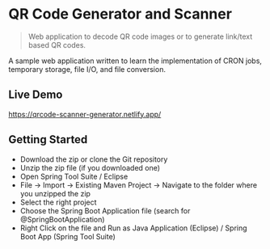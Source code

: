# QR Code Generator and Scanner
> Web application to decode QR code images or to generate link/text based QR codes.

A sample web application written to learn the implementation of CRON jobs, temporary storage, file I/O, and file conversion. 
## Live Demo
https://qrcode-scanner-generator.netlify.app/
## Getting Started
- Download the zip or clone the Git repository
- Unzip the zip file (if you downloaded one)
- Open Spring Tool Suite / Eclipse
- File -> Import -> Existing Maven Project -> Navigate to the folder where you unzipped the zip
- Select the right project
- Choose the Spring Boot Application file (search for @SpringBootApplication)
- Right Click on the file and Run as Java Application (Eclipse) / Spring Boot App (Spring Tool Suite)
 
